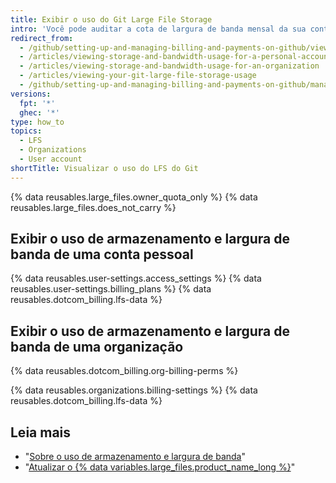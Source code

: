 ```yaml
---
title: Exibir o uso do Git Large File Storage
intro: 'Você pode auditar a cota de largura de banda mensal da sua conta e o armazenamento restante do {% data variables.large_files.product_name_short %}.'
redirect_from:
  - /github/setting-up-and-managing-billing-and-payments-on-github/viewing-your-git-large-file-storage-usage
  - /articles/viewing-storage-and-bandwidth-usage-for-a-personal-account
  - /articles/viewing-storage-and-bandwidth-usage-for-an-organization
  - /articles/viewing-your-git-large-file-storage-usage
  - /github/setting-up-and-managing-billing-and-payments-on-github/managing-billing-for-git-large-file-storage/viewing-your-git-large-file-storage-usage
versions:
  fpt: '*'
  ghec: '*'
type: how_to
topics:
  - LFS
  - Organizations
  - User account
shortTitle: Visualizar o uso do LFS do Git
---
```


{% data reusables.large_files.owner_quota_only %} {% data reusables.large_files.does_not_carry %}

## Exibir o uso de armazenamento e largura de banda de uma conta pessoal

{% data reusables.user-settings.access_settings %}
{% data reusables.user-settings.billing_plans %}
{% data reusables.dotcom_billing.lfs-data %}

## Exibir o uso de armazenamento e largura de banda de uma organização

{% data reusables.dotcom_billing.org-billing-perms %}

{% data reusables.organizations.billing-settings %}
{% data reusables.dotcom_billing.lfs-data %}

## Leia mais

- "[Sobre o uso de armazenamento e largura de banda](/articles/about-storage-and-bandwidth-usage)"
- "[Atualizar o {% data variables.large_files.product_name_long %}](/articles/upgrading-git-large-file-storage/)"
